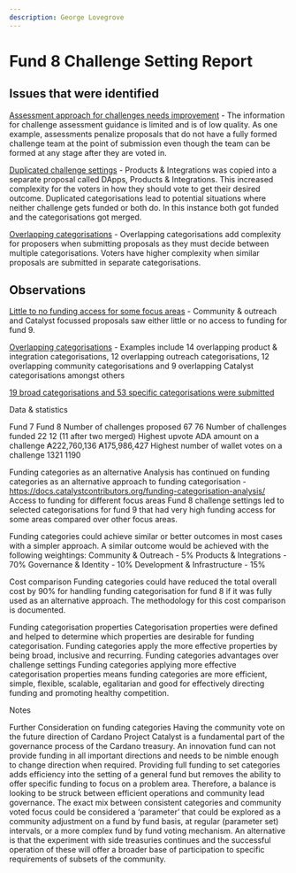 ```yaml
---
description: George Lovegrove
---
```


# Fund 8 Challenge Setting Report

## Issues that were identified&#x20;

[Assessment approach for challenges needs improvement](https://docs.catalystcontributors.org/funding-categorisation-analysis/challenge-settings/challenge-setting-assessment-issues) - The information for challenge assessment guidance is limited and is of low quality. As one example, assessments penalize proposals that do not have a fully formed challenge team at the point of submission even though the team can be formed at any stage after they are voted in.&#x20;

[Duplicated challenge settings](https://docs.google.com/spreadsheets/d/15ELXp81NfvXHgrerTbuIofZOXBsdjocN1YgBK0gPP3E/edit#gid=894583832) - Products & Integrations was copied into a separate proposal called DApps, Products & Integrations. This increased complexity for the voters in how they should vote to get their desired outcome. Duplicated categorisations lead to potential situations where neither challenge gets funded or both do. In this instance both got funded and the categorisations got merged.&#x20;

[Overlapping categorisations](https://docs.catalystcontributors.org/funding-categorisation-analysis/historical-analysis-and-comparisons/categorisation-setting-observations/fund-8) - Overlapping categorisations add complexity for proposers when submitting proposals as they must decide between multiple categorisations. Voters have higher complexity when similar proposals are submitted in separate categorisations.&#x20;

## Observations

[Little to no funding access for some focus areas](https://docs.catalystcontributors.org/funding-categorisation-analysis/historical-analysis-and-comparisons/funding-access-for-each-focus-area/fund-9) - Community & outreach and Catalyst focussed proposals saw either little or no access to funding for fund 9.&#x20;

[Overlapping categorisations](https://docs.catalystcontributors.org/funding-categorisation-analysis/historical-analysis-and-comparisons/categorisation-setting-observations/fund-8) - Examples include 14 overlapping product & integration categorisations, 12 overlapping outreach categorisations, 12 overlapping community categorisations and 9 overlapping Catalyst categorisations amongst others&#x20;

[19 broad categorisations and 53 specific categorisations were submitted](https://docs.catalystcontributors.org/funding-categorisation-analysis/historical-analysis-and-comparisons/categorisation-setting-observations/fund-8)&#x20;

Data & statistics

Fund 7 Fund 8 Number of challenges proposed 67 76 Number of challenges funded 22 12 (11 after two merged) Highest upvote ADA amount on a challenge ₳222,760,136 ₳175,986,427 Highest number of wallet votes on a challenge 1321 1190

Funding categories as an alternative Analysis has continued on funding categories as an alternative approach to funding categorisation - https://docs.catalystcontributors.org/funding-categorisation-analysis/ Access to funding for different focus areas Fund 8 challenge settings led to selected categorisations for fund 9 that had very high funding access for some areas compared over other focus areas.

Funding categories could achieve similar or better outcomes in most cases with a simpler approach. A similar outcome would be achieved with the following weightings: Community & Outreach - 5% Products & Integrations - 70% Governance & Identity - 10% Development & Infrastructure - 15%

Cost comparison Funding categories could have reduced the total overall cost by 90% for handling funding categorisation for fund 8 if it was fully used as an alternative approach. The methodology for this cost comparison is documented.

Funding categorisation properties Categorisation properties were defined and helped to determine which properties are desirable for funding categorisation. Funding categories apply the more effective properties by being broad, inclusive and recurring. Funding categories advantages over challenge settings Funding categories applying more effective categorisation properties means funding categories are more efficient, simple, flexible, scalable, egalitarian and good for effectively directing funding and promoting healthy competition.

Notes

Further Consideration on funding categories Having the community vote on the future direction of Cardano Project Catalyst is a fundamental part of the governance process of the Cardano treasury. An innovation fund can not provide funding in all important directions and needs to be nimble enough to change direction when required. Providing full funding to set categories adds efficiency into the setting of a general fund but removes the ability to offer specific funding to focus on a problem area. Therefore, a balance is looking to be struck between efficient operations and community lead governance. The exact mix between consistent categories and community voted focus could be considered a ‘parameter’ that could be explored as a community adjustment on a fund by fund basis, at regular (parameter set) intervals, or a more complex fund by fund voting mechanism. An alternative is that the experiment with side treasuries continues and the successful operation of these will offer a broader base of participation to specific requirements of subsets of the community.
